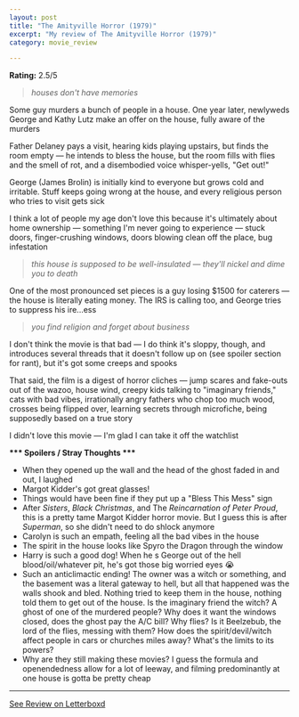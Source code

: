 ```yaml
---
layout: post
title: "The Amityville Horror (1979)"
excerpt: "My review of The Amityville Horror (1979)"
category: movie_review

---
```


**Rating:** 2.5/5

<blockquote><i>houses don't have memories</i></blockquote>Some guy murders a bunch of people in a house. One year later, newlyweds George and Kathy Lutz make an offer on the house, fully aware of the murders

Father Delaney pays a visit, hearing kids playing upstairs, but finds the room empty — he intends to bless the house, but the room fills with flies and the smell of rot, and a disembodied voice whisper-yells, "Get out!"

George (James Brolin) is initially kind to everyone but grows cold and irritable. Stuff keeps going wrong at the house, and every religious person who tries to visit gets sick

I think a lot of people my age don't love this because it's ultimately about home ownership — something I'm never going to experience  — stuck doors, finger-crushing windows, doors blowing clean off the place, bug infestation
<blockquote><i>this house is supposed to be well-insulated — they'll nickel and dime you to death</i></blockquote>One of the most pronounced set pieces is a guy losing $1500 for caterers — the house is literally eating money. The IRS is calling too, and George tries to suppress his ire...ess
<blockquote><i>you find religion and forget about business</i></blockquote>I don't think the movie is that bad — I do think it's sloppy, though, and introduces several threads that it doesn't follow up on (see spoiler section for rant), but it's got some creeps and spooks

That said, the film is a digest of horror cliches — jump scares and fake-outs out of the wazoo, house wind, creepy kids talking to "imaginary friends," cats with bad vibes, irrationally angry fathers who chop too much wood, crosses being flipped over, learning secrets through microfiche, being supposedly based on a true story

I didn't love this movie — I'm glad I can take it off the watchlist


<b>*** Spoilers / Stray Thoughts ***</b>
* When they opened up the wall and the head of the ghost faded in and out, I laughed
* Margot Kidder's got great glasses!
* Things would have been fine if they put up a "Bless This Mess" sign
* After <i>Sisters</i>, <i>Black Christmas</i>, and The <i>Reincarnation of Peter Proud</i>, this is a pretty tame Margot Kidder horror movie. But I guess this is after <i>Superman</i>, so she didn't need to do shlock anymore
* Carolyn is such an empath, feeling all the bad vibes in the house
* The spirit in the house looks like Spyro the Dragon through the window
* Harry is such a good dog! When he s George out of the hell blood/oil/whatever pit, he's got those big worried eyes 😭
* Such an anticlimactic ending! The owner was a witch or something, and the basement was a literal gateway to hell, but all that happened was the walls shook and bled. Nothing tried to keep them in the house, nothing told them to get out of the house. Is the imaginary friend the witch? A ghost of one of the murdered people? Why does it want the windows closed, does
the ghost pay the A/C bill? Why flies? Is it Beelzebub, the lord of the flies, messing with them? How does the spirit/devil/witch affect people in cars or churches miles away? What's the limits to its powers?
* Why are they still making these movies? I guess the formula and openendedness allow for a lot of leeway, and filming predominantly at one house is gotta be pretty cheap

<hr>

[See Review on Letterboxd](https://boxd.it/4XvQUv)
